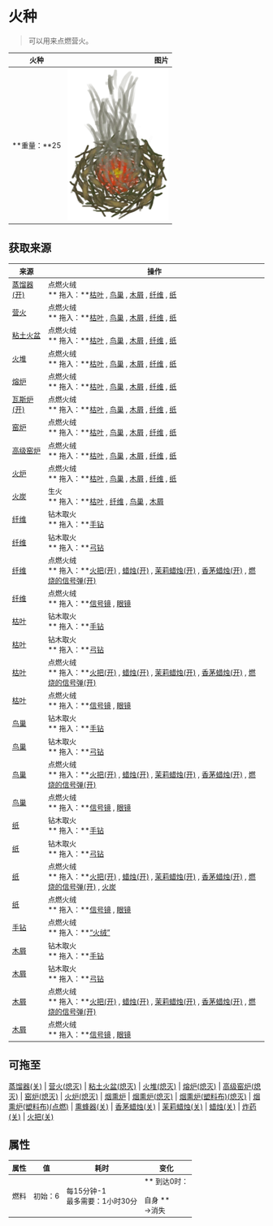# 火种  
> 可以用来点燃营火。  
  
  火种  |   图片   
 ----  |  ----:   
 **重量：**25  |  <img decoding="async" src="Sprite/TinderLit.png" href="a.md" style="max-width:300px;max-height:300px;">   
  
## 获取来源  
来源  |  操作  
----  |  ----  
[蒸馏器(开)](AlembicOn.md)  |  点燃火绒<br>** 拖入：**[枯叶](LeavesDry.md) , [鸟巢](Nest.md) , [木屑](WoodShavings.md) , [纤维](Fibers.md) , [纸](Papers.md)  
[营火](Campfire.md)  |  点燃火绒<br>** 拖入：**[枯叶](LeavesDry.md) , [鸟巢](Nest.md) , [木屑](WoodShavings.md) , [纤维](Fibers.md) , [纸](Papers.md)  
[粘土火盆](ClayFirePit.md)  |  点燃火绒<br>** 拖入：**[枯叶](LeavesDry.md) , [鸟巢](Nest.md) , [木屑](WoodShavings.md) , [纤维](Fibers.md) , [纸](Papers.md)  
[火堆](Fire.md)  |  点燃火绒<br>** 拖入：**[枯叶](LeavesDry.md) , [鸟巢](Nest.md) , [木屑](WoodShavings.md) , [纤维](Fibers.md) , [纸](Papers.md)  
[熔炉](Forge.md)  |  点燃火绒<br>** 拖入：**[枯叶](LeavesDry.md) , [鸟巢](Nest.md) , [木屑](WoodShavings.md) , [纤维](Fibers.md) , [纸](Papers.md)  
[瓦斯炉(开)](GasCookerOn.md)  |  点燃火绒<br>** 拖入：**[枯叶](LeavesDry.md) , [鸟巢](Nest.md) , [木屑](WoodShavings.md) , [纤维](Fibers.md) , [纸](Papers.md)  
[窑炉](Kiln.md)  |  点燃火绒<br>** 拖入：**[枯叶](LeavesDry.md) , [鸟巢](Nest.md) , [木屑](WoodShavings.md) , [纤维](Fibers.md) , [纸](Papers.md)  
[高级窑炉](KilnAdvanced.md)  |  点燃火绒<br>** 拖入：**[枯叶](LeavesDry.md) , [鸟巢](Nest.md) , [木屑](WoodShavings.md) , [纤维](Fibers.md) , [纸](Papers.md)  
[火炉](Stove.md)  |  点燃火绒<br>** 拖入：**[枯叶](LeavesDry.md) , [鸟巢](Nest.md) , [木屑](WoodShavings.md) , [纤维](Fibers.md) , [纸](Papers.md)  
[火炭](Embers.md)  |  生火<br>** 拖入：**[枯叶](LeavesDry.md) , [纤维](Fibers.md) , [鸟巢](Nest.md) , [木屑](WoodShavings.md)  
[纤维](Fibers.md)  |  钻木取火<br>** 拖入：**[手钻](HandDrill.md)  
[纤维](Fibers.md)  |  钻木取火<br>** 拖入：**[弓钻](BowDrill.md)  
[纤维](Fibers.md)  |  点燃火绒<br>** 拖入：**[火把(开)](TorchOn.md) , [蜡烛(开)](CandleOn.md) , [茉莉蜡烛(开)](CandleJasmineOn.md) , [香茅蜡烛(开)](CandleCitronellaOn.md) , [燃烧的信号弹(开)](FlareHandOn.md)  
[纤维](Fibers.md)  |  点燃火绒<br>** 拖入：**[信号镜](SignalingMirror.md) , [眼镜](Glasses.md)  
[枯叶](LeavesDry.md)  |  钻木取火<br>** 拖入：**[手钻](HandDrill.md)  
[枯叶](LeavesDry.md)  |  钻木取火<br>** 拖入：**[弓钻](BowDrill.md)  
[枯叶](LeavesDry.md)  |  点燃火绒<br>** 拖入：**[火把(开)](TorchOn.md) , [蜡烛(开)](CandleOn.md) , [茉莉蜡烛(开)](CandleJasmineOn.md) , [香茅蜡烛(开)](CandleCitronellaOn.md) , [燃烧的信号弹(开)](FlareHandOn.md)  
[枯叶](LeavesDry.md)  |  点燃火绒<br>** 拖入：**[信号镜](SignalingMirror.md) , [眼镜](Glasses.md)  
[鸟巢](Nest.md)  |  钻木取火<br>** 拖入：**[手钻](HandDrill.md)  
[鸟巢](Nest.md)  |  钻木取火<br>** 拖入：**[弓钻](BowDrill.md)  
[鸟巢](Nest.md)  |  点燃火绒<br>** 拖入：**[火把(开)](TorchOn.md) , [蜡烛(开)](CandleOn.md) , [茉莉蜡烛(开)](CandleJasmineOn.md) , [香茅蜡烛(开)](CandleCitronellaOn.md) , [燃烧的信号弹(开)](FlareHandOn.md)  
[鸟巢](Nest.md)  |  点燃火绒<br>** 拖入：**[信号镜](SignalingMirror.md) , [眼镜](Glasses.md)  
[纸](Papers.md)  |  钻木取火<br>** 拖入：**[手钻](HandDrill.md)  
[纸](Papers.md)  |  钻木取火<br>** 拖入：**[弓钻](BowDrill.md)  
[纸](Papers.md)  |  点燃火绒<br>** 拖入：**[火把(开)](TorchOn.md) , [蜡烛(开)](CandleOn.md) , [茉莉蜡烛(开)](CandleJasmineOn.md) , [香茅蜡烛(开)](CandleCitronellaOn.md) , [燃烧的信号弹(开)](FlareHandOn.md) , [火炭](Embers.md)  
[纸](Papers.md)  |  点燃火绒<br>** 拖入：**[信号镜](SignalingMirror.md) , [眼镜](Glasses.md)  
[手钻](FirePlow.md)  |  点燃火绒<br>** 拖入：**[“火绒”](tag_Tinder.md)  
[木屑](WoodShavings.md)  |  钻木取火<br>** 拖入：**[手钻](HandDrill.md)  
[木屑](WoodShavings.md)  |  钻木取火<br>** 拖入：**[弓钻](BowDrill.md)  
[木屑](WoodShavings.md)  |  点燃火绒<br>** 拖入：**[火把(开)](TorchOn.md) , [蜡烛(开)](CandleOn.md) , [茉莉蜡烛(开)](CandleJasmineOn.md) , [香茅蜡烛(开)](CandleCitronellaOn.md) , [燃烧的信号弹(开)](FlareHandOn.md)  
[木屑](WoodShavings.md)  |  点燃火绒<br>** 拖入：**[信号镜](SignalingMirror.md) , [眼镜](Glasses.md)  
## 可拖至  
[蒸馏器(关)](AlembicOff.md) | [营火(熄灭)](CampfireExtinguished.md) | [粘土火盆(熄灭)](ClayFirePitExtinguished.md) | [火堆(熄灭)](FireExtinguished.md) | [熔炉(熄灭)](ForgeExtinguished.md) | [高级窑炉(熄灭)](KilnAdvancedExtinguished.md) | [窑炉(熄灭)](KilnExtinguished.md) | [火炉(熄灭)](StoveExtinguished.md) | [烟熏炉](Smoker.md) | [烟熏炉(熄灭)](SmokerExtinguished.md) | [烟熏炉(塑料布)(熄灭)](SmokerExtinguishedPlastic.md) | [烟熏炉(塑料布)(点燃)](SmokerPlastic.md) | [熏蜂器(关)](BeeSmokerOff.md) | [香茅蜡烛(关)](CandleCitronellaOff.md) | [茉莉蜡烛(关)](CandleJasmineOff.md) | [蜡烛(关)](CandleOff.md) | [炸药(关)](DynamiteOff.md) | [火把(关)](TorchOff.md)  
## 属性   
属性  |  值  |  耗时  |  变化  
----  |  ----  |  ----  |  ----  
燃料  |  初始：6  |  每15分钟-1<br>最多需要：1小时30分  |  ** 到达0时： **<br><br>** 自身 **<br>→消失  


<script>document.title="火种 - 卡牌生存百科 Card Survival Wiki";</script>